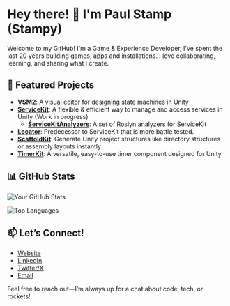 # Hey there! 👋 I'm Paul Stamp (Stampy)

Welcome to my GitHub! I'm a Game & Experience Developer, I've spent the last 20 years building games, apps and installations. I love collaborating, learning, and sharing what I create.

## 🌟 Featured Projects
- **[VSM2](https://github.com/PaulNonatomic/VisualStateMachineV2)**: A visual editor for designing state machines in Unity
- **[ServiceKit](https://github.com/PaulNonatomic/ServiceKit)**: A flexible & efficient way to manage and access services in Unity (Work in progress)
  - **[ServiceKitAnalyzers](https://github.com/PaulNonatomic/ServiceKitAnalyzers)**: A set of Roslyn analyzers for ServiceKit
- **[Locator](https://github.com/PaulNonatomic/ServiceLocator)**: Predecessor to ServiceKit that is more battle tested.
- **[ScaffoldKit](https://github.com/PaulNonatomic/ScaffoldKit)**: Generate Unity project structures like directory structures or assembly layouts instantly
- **[TimerKit](https://github.com/PaulNonatomic/TimerKit)**: A versatile, easy-to-use timer component designed for Unity

## 📊 GitHub Stats
![Your GitHub Stats](https://github-readme-stats.vercel.app/api?username=PaulNonatomic&show_icons=true&theme=radical)

![Top Languages](https://github-readme-stats.vercel.app/api/top-langs/?username=PaulNonatomic&layout=compact&theme=radical)

## 📫 Let’s Connect!
- [Website](https://www.nonatomic.co.uk)
- [LinkedIn](https://www.linkedin.com/in/paulstamp/)
- [Twitter/X](https://x.com/paulstamp)
- [Email](mailto:paul@nonatomic.co.uk)

Feel free to reach out—I’m always up for a chat about code, tech, or rockets!
